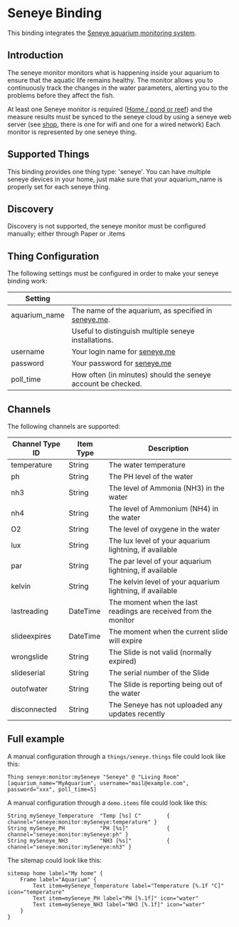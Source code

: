# Seneye Binding

This binding integrates the [Seneye aquarium monitoring system](https://www.seneye.com).

## Introduction

The seneye monitor monitors what is happening inside your aquarium to ensure that the aquatic life remains healthy.
The monitor allows you to continuously track the changes in the water parameters, alerting you to the problems before they affect the fish. 

At least one Seneye monitor is required ([Home / pond or reef](https://www.seneye.com/devices/compare)) and the measure results must be synced to the seneye cloud by using a seneye web server (see [shop](https://www.seneye.com/store), there is one for wifi and one for a wired network)
Each monitor is represented by one seneye thing.

## Supported Things

This binding provides one thing type: 'seneye'. 
You can have multiple seneye devices in your home, just make sure that your aquarium_name is properly set for each seneye thing.

## Discovery

Discovery is not supported, the seneye monitor must be configured manually; either through Paper or .items

## Thing Configuration

The following settings must be configured in order to make your seneye binding work:

| Setting              |                                                                                 |
|----------------------|---------------------------------------------------------------------------------|
| aquarium_name        | The name of the aquarium, as specified in [seneye.me](https://www.seneye.me/).  |
|                      | Useful to distinguish multiple seneye installations.                            |
| username             | Your login name for [seneye.me](https://www.seneye.me/)                         |
| password             | Your password for [seneye.me](https://www.seneye.me/)                           |
| poll_time            | How often (in minutes) should the seneye account be checked.                    |

## Channels

The following channels are supported:

| Channel Type ID         | Item Type    | Description                                                      |
|-------------------------|--------------|------------------------------------------------------------------|
| temperature             | String       | The water temperature                                            |
| ph                      | String       | The PH level of the water                                        |
| nh3                     | String       | The level of Ammonia (NH3) in the water                          |
| nh4                     | String       | The level of Ammonium (NH4) in the water                         |
| O2                      | String       | The level of oxygene in the water                                |
| lux                     | String       | The lux level of your aquarium lightning, if available           |
| par                     | String       | The par level of your aquarium lightning, if available           |
| kelvin                  | String       | The kelvin level of your aquarium lightning, if available        |
| lastreading             | DateTime     | The moment when the last readings are received from the monitor  |
| slideexpires            | DateTime     | The moment when the current slide will expire                    |
| wrongslide              | String       | The Slide is not valid (normally expired)                        | 
| slideserial             | String       | The serial number of the Slide                                   | 
| outofwater              | String       | The Slide is reporting being out of the water                    | 
| disconnected            | String       | The Seneye has not uploaded any updates recently                 | 

## Full example

A manual configuration through a `things/seneye.things` file could look like this:

```
Thing seneye:monitor:mySeneye "Seneye" @ "Living Room" [aquarium_name="MyAquarium", username="mail@example.com", password="xxx", poll_time=5]
```

A manual configuration through a `demo.items` file could look like this:

```
String mySeneye_Temperature  "Temp [%s] C"        { channel="seneye:monitor:mySeneye:temperature" }
String mySeneye_PH           "PH [%s]"            { channel="seneye:monitor:mySeneye:ph" }
String mySeneye_NH3          "NH3 [%s]"           { channel="seneye:monitor:mySeneye:nh3" }
```

The sitemap could look like this:

```
sitemap home label="My home" {
    Frame label="Aquarium" {
        Text item=mySeneye_Temperature label="Temperature [%.1f °C]" icon="temperature"
        Text item=mySeneye_PH label="PH [%.1f]" icon="water"
        Text item=mySeneye_NH3 label="NH3 [%.1f]" icon="water"
    }
}
```
